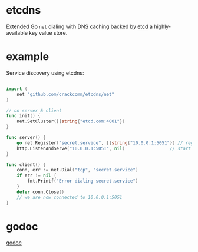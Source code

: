 etcdns
======

Extended Go `net` dialing with DNS caching backed by [etcd](https://github.com/coreos/etcd) a highly-available key value store.

example
=======

Service discovery using etcdns:

```Go

import (
	net "github.com/crackcomm/etcdns/net"
)

// on server & client
func init() {
	net.SetCluster([]string{"etcd.com:4001"})
}

func server() {
	go net.Register("secret.service", []string{"10.0.0.1:5051"}) // register service in etcd
	http.ListenAndServe("10.0.0.1:5051", nil)                 // start listening for connections
}

func client() {
	conn, err := net.Dial("tcp", "secret.service")
	if err != nil {
		fmt.Printf("Error dialing secret.service")
	}
	defer conn.Close()
	// we are now connected to 10.0.0.1:5051
}
```

godoc
=====

[godoc](http://godoc.org/github.com/crackcomm/etcdns/net)

